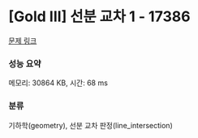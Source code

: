 # [Gold III] 선분 교차 1 - 17386 

[문제 링크](https://www.acmicpc.net/problem/17386) 

### 성능 요약

메모리: 30864 KB, 시간: 68 ms

### 분류

기하학(geometry), 선분 교차 판정(line_intersection)

